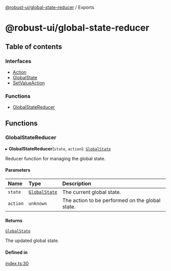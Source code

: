 [@robust-ui/global-state-reducer](README.md) / Exports

# @robust-ui/global-state-reducer

## Table of contents

### Interfaces

- [Action](interfaces/Action.md)
- [GlobalState](interfaces/GlobalState.md)
- [SetValueAction](interfaces/SetValueAction.md)

### Functions

- [GlobalStateReducer](modules.md#globalstatereducer)

## Functions

### GlobalStateReducer

▸ **GlobalStateReducer**(`state`, `action`): [`GlobalState`](interfaces/GlobalState.md)

Reducer function for managing the global state.

#### Parameters

| Name | Type | Description |
| :------ | :------ | :------ |
| `state` | [`GlobalState`](interfaces/GlobalState.md) | The current global state. |
| `action` | `unknown` | The action to be performed on the global state. |

#### Returns

[`GlobalState`](interfaces/GlobalState.md)

The updated global state.

#### Defined in

[index.ts:30](https://github.com/nahuelRosas/robust-ui/blob/4beab69/packages/reducer/global-state-reducer/src/index.ts#L30)

